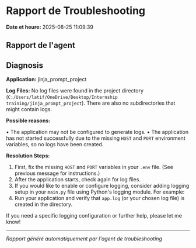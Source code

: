 # Rapport de Troubleshooting

**Date et heure:** 2025-08-25 11:09:39

## Rapport de l'agent

## Diagnosis

**Application:** jinja_prompt_project

**Log Files:** No log files were found in the project directory (`C:/Users/latif/OneDrive/Desktop/Internship training/jinja_prompt_project`). There are also no subdirectories that might contain logs.

**Possible reasons:**

• The application may not be configured to generate logs.
• The application has not started successfully due to the missing `HOST` and `PORT` environment variables, so no logs have been created.

**Resolution Steps:**

1. First, fix the missing `HOST` and `PORT` variables in your `.env` file. (See previous message for instructions.)
2. After the application starts, check again for log files.
3. If you would like to enable or configure logging, consider adding logging setup in your `main.py` file using Python's logging module. For example:
4. Run your application and verify that `app.log` (or your chosen log file) is created in the directory.

If you need a specific logging configuration or further help, please let me know!

---
*Rapport généré automatiquement par l'agent de troubleshooting*
